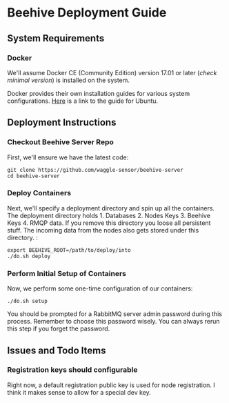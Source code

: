 <!--
waggle_topic=/beehive/installation
-->

# Beehive Deployment Guide

## System Requirements

### Docker

We'll assume Docker CE (Community Edition) version 17.01 or later (_check minimal version_) is installed on the system.

Docker provides their own installation guides for various system configurations. [Here](https://docs.docker.com/install/linux/docker-ce/ubuntu/#install-from-a-package) is a link to the guide for Ubuntu. 

## Deployment Instructions

### Checkout Beehive Server Repo

First, we'll ensure we have the latest code:

```
git clone https://github.com/waggle-sensor/beehive-server
cd beehive-server
```

### Deploy Containers

Next, we'll specify a deployment directory and spin up all the containers. The deployment directory holds 1. Databases 2. Nodes Keys 3. Beehive Keys 4. RMQP data. If you remove this directory you loose all persistent stuff. The incoming data from the nodes also gets stored under this directory. :

```
export BEEHIVE_ROOT=/path/to/deploy/into
./do.sh deploy
```

### Perform Initial Setup of Containers

Now, we perform some one-time configuration of our containers:

```
./do.sh setup
```

You should be prompted for a RabbitMQ server admin password during this
process. Remember to choose this password wisely. You can always rerun
this step if you forget the password.

## Issues and Todo Items

### Registration keys should configurable

Right now, a default registration public key is used for node registration. I
think it makes sense to allow for a special dev key.
